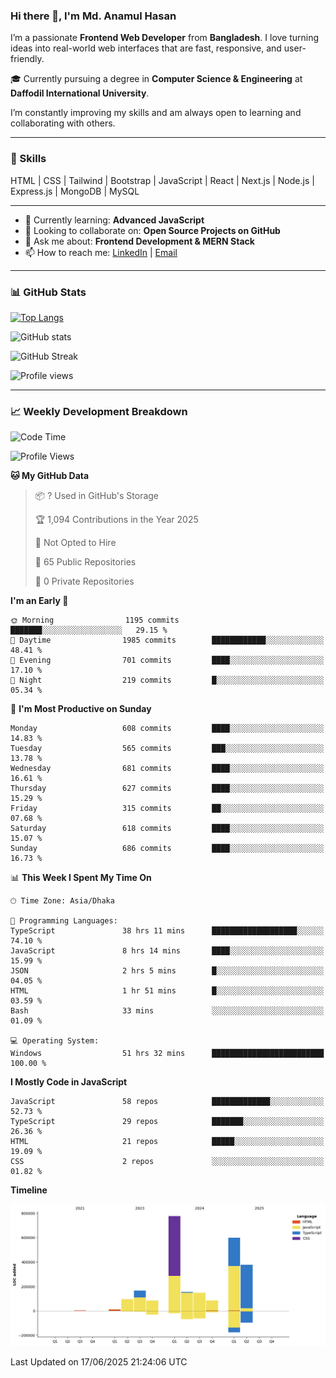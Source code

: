 ### Hi there 👋, I'm Md. Anamul Hasan

I’m a passionate **Frontend Web Developer** from **Bangladesh**. I love turning ideas into real-world web interfaces that are fast, responsive, and user-friendly.

🎓 Currently pursuing a degree in **Computer Science & Engineering** at **Daffodil International University**.

I’m constantly improving my skills and am always open to learning and collaborating with others.

---

### 🚀 Skills
HTML | CSS | Tailwind | Bootstrap | JavaScript | React | Next.js | Node.js | Express.js | MongoDB | MySQL 

---

- 🌱 Currently learning: **Advanced JavaScript**
- 👯 Looking to collaborate on: **Open Source Projects on GitHub**
- 💬 Ask me about: **Frontend Development & MERN Stack**
- 📫 How to reach me: [LinkedIn](https://www.linkedin.com/in/mdanamulhasan201) | [Email](mailto:anamulhasan3625@gmail.com)

---

### 📊 GitHub Stats

[![Top Langs](https://github-readme-stats.vercel.app/api/top-langs/?username=mdanamulhasan201&layout=compact)](https://github.com/anuraghazra/github-readme-stats)

![GitHub stats](https://github-readme-stats.vercel.app/api?username=mdanamulhasan201&show_icons=true&count_private=true&theme=tokyonight)

![GitHub Streak](https://streak-stats.demolab.com?user=mdanamulhasan201&theme=tokyonight)

![Profile views](https://gpvc.arturio.dev/mdanamulhasan201)

---

### 📈 Weekly Development Breakdown

<!--START_SECTION:waka-->
![Code Time](http://img.shields.io/badge/Code%20Time-292%20hrs%2013%20mins-blue)

![Profile Views](http://img.shields.io/badge/Profile%20Views-1-blue)

**🐱 My GitHub Data** 

> 📦 ? Used in GitHub's Storage 
 > 
> 🏆 1,094 Contributions in the Year 2025
 > 
> 🚫 Not Opted to Hire
 > 
> 📜 65 Public Repositories 
 > 
> 🔑 0 Private Repositories 
 > 
**I'm an Early 🐤** 

```text
🌞 Morning                1195 commits        ███████░░░░░░░░░░░░░░░░░░   29.15 % 
🌆 Daytime                1985 commits        ████████████░░░░░░░░░░░░░   48.41 % 
🌃 Evening                701 commits         ████░░░░░░░░░░░░░░░░░░░░░   17.10 % 
🌙 Night                  219 commits         █░░░░░░░░░░░░░░░░░░░░░░░░   05.34 % 
```
📅 **I'm Most Productive on Sunday** 

```text
Monday                   608 commits         ████░░░░░░░░░░░░░░░░░░░░░   14.83 % 
Tuesday                  565 commits         ███░░░░░░░░░░░░░░░░░░░░░░   13.78 % 
Wednesday                681 commits         ████░░░░░░░░░░░░░░░░░░░░░   16.61 % 
Thursday                 627 commits         ████░░░░░░░░░░░░░░░░░░░░░   15.29 % 
Friday                   315 commits         ██░░░░░░░░░░░░░░░░░░░░░░░   07.68 % 
Saturday                 618 commits         ████░░░░░░░░░░░░░░░░░░░░░   15.07 % 
Sunday                   686 commits         ████░░░░░░░░░░░░░░░░░░░░░   16.73 % 
```


📊 **This Week I Spent My Time On** 

```text
🕑︎ Time Zone: Asia/Dhaka

💬 Programming Languages: 
TypeScript               38 hrs 11 mins      ███████████████████░░░░░░   74.10 % 
JavaScript               8 hrs 14 mins       ████░░░░░░░░░░░░░░░░░░░░░   15.99 % 
JSON                     2 hrs 5 mins        █░░░░░░░░░░░░░░░░░░░░░░░░   04.05 % 
HTML                     1 hr 51 mins        █░░░░░░░░░░░░░░░░░░░░░░░░   03.59 % 
Bash                     33 mins             ░░░░░░░░░░░░░░░░░░░░░░░░░   01.09 % 

💻 Operating System: 
Windows                  51 hrs 32 mins      █████████████████████████   100.00 % 
```

**I Mostly Code in JavaScript** 

```text
JavaScript               58 repos            █████████████░░░░░░░░░░░░   52.73 % 
TypeScript               29 repos            ███████░░░░░░░░░░░░░░░░░░   26.36 % 
HTML                     21 repos            █████░░░░░░░░░░░░░░░░░░░░   19.09 % 
CSS                      2 repos             ░░░░░░░░░░░░░░░░░░░░░░░░░   01.82 % 
```



**Timeline**

![Lines of Code chart](https://raw.githubusercontent.com/mdanamulhasan201/mdanamulhasan201/main/assets/bar_graph.png)


 Last Updated on 17/06/2025 21:24:06 UTC
<!--END_SECTION:waka-->
